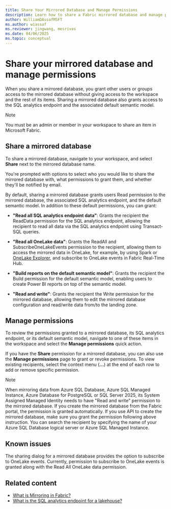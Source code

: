 ```yaml
---
title: Share Your Mirrored Database and Manage Permissions
description: Learn how to share a Fabric mirrored database and manage permissions.
author: WilliamDAssafMSFT
ms.author: wiassaf
ms.reviewer: jingwang, mesrivas 
ms.date: 04/06/2025
ms.topic: conceptual
---
```

# Share your mirrored database and manage permissions

When you share a mirrored database, you grant other users or groups access to the mirrored database without giving access to the workspace and the rest of its items. Sharing a mirrored database also grants access to the SQL analytics endpoint and the associated default semantic model.

> [!NOTE]
> You must be an admin or member in your workspace to share an item in Microsoft Fabric.

## Share a mirrored database

To share a mirrored database, navigate to your workspace, and select **Share** next to the mirrored database name. 

You're prompted with options to select who you would like to share the mirrored database with, what permissions to grant them, and whether they'll be notified by email.

By default, sharing a mirrored database grants users Read permission to the mirrored database, the associated SQL analytics endpoint, and the default semantic model. In addition to these default permissions, you can grant:

- **"Read all SQL analytics endpoint data"**: Grants the recipient the ReadData permission for the SQL analytics endpoint, allowing the recipient to read all data via the SQL analytics endpoint using Transact-SQL queries.

- **"Read all OneLake data"**: Grants the ReadAll and SubscribeOneLakeEvents permission to the recipient, allowing them to access the mirrored data in OneLake, for example, by using Spark or [OneLake Explorer](explore-data-directly.md), and subscribe to OneLake events in Fabric Real-Time Hub.

- **"Build reports on the default semantic model"**: Grants the recipient the Build permission for the default semantic model, enabling users to create Power BI reports on top of the semantic model.

- **"Read and write"**: Grants the recipient the Write permission for the mirrored database, allowing them to edit the mirrored database configuration and read/write data from/to the landing zone.

## Manage permissions

To review the permissions granted to a mirrored database, its SQL analytics endpoint, or its default semantic model, navigate to one of these items in the workspace and select the **Manage permissions** quick action.

If you have the **Share** permission for a mirrored database, you can also use the **Manage permissions** page to grant or revoke permissions. To view existing recipients, select the context menu (**...**) at the end of each row to add or remove specific permission. 

> [!NOTE]
> When mirroring data from Azure SQL Database, Azure SQL Managed Instance, Azure Database for PostgreSQL or SQL Server 2025, its System Assigned Managed Identity needs to have "Read and write" permission to the mirrored database. If you create the mirrored database from the Fabric portal, the permission is granted automatically. If you use API to create the mirrored database, make sure you grant the permission following above instruction. You can search the recipient by specifying the name of your Azure SQL Database logical server or Azure SQL Managed Instance.

## Known issues
The sharing dialog for a mirrored database provides the option to subscribe to OneLake events. Currently, permission to subscribe to OneLake events is granted along with the Read All OneLake data permission.


## Related content

- [What is Mirroring in Fabric?](overview.md)
- [What is the SQL analytics endpoint for a lakehouse?](../../data-engineering/lakehouse-sql-analytics-endpoint.md)
